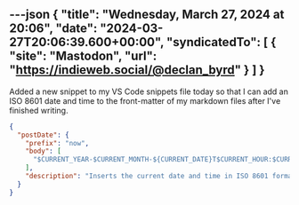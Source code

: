 ---json
{
  "title": "Wednesday, March 27, 2024 at 20:06",
  "date": "2024-03-27T20:06:39.600+00:00",
  "syndicatedTo": [
    {
      "site": "Mastodon",
      "url": "https://indieweb.social/@declan_byrd"
    }
  ]
}
---

Added a new snippet to my VS Code snippets file today so that I can add an ISO 8601 date and time to the front-matter of my markdown files after I've finished writing.

```json
{
  "postDate": {
    "prefix": "now",
    "body": [
      "$CURRENT_YEAR-$CURRENT_MONTH-${CURRENT_DATE}T$CURRENT_HOUR:$CURRENT_MINUTE:$CURRENT_SECOND$CURRENT_TIMEZONE_OFFSET"
    ],
    "description": "Inserts the current date and time in ISO 8601 format."
  }
}
```
